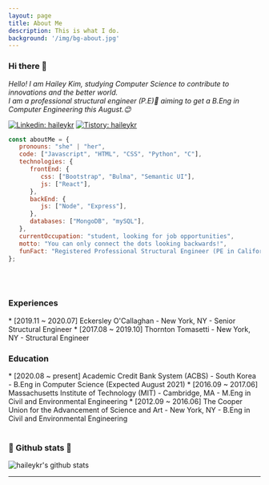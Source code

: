 ```yaml
---
layout: page
title: About Me
description: This is what I do.
background: '/img/bg-about.jpg'
---
```


### Hi there 👋

<p><em>Hello! I am Hailey Kim, studying Computer Science to contribute to innovations and the better world.
<br>
I am a professional structural engineer (P.E)👯 aiming to get a B.Eng in Computer Engineering this August.😊
</em></p>
  
[![Linkedin: haileykr](https://img.shields.io/badge/-hailey_harry_kim-blue?style=flat-square&logo=Linkedin&logoColor=white&link=https://www.linkedin.com/in/haileyharrykim/)](https://www.linkedin.com/in/haileyharrykim/) [![Tistory: haileykr](https://img.shields.io/badge/-tistory_(korean)-black?style=flat-square&logo=Github_Sponsors&logoColor=white&link=https://www.linkedin.com/in/haileyharrykim/)](https://piaflu.tistory.com)



```javascript
const aboutMe = {
   pronouns: "she" | "her",
   code: ["Javascript", "HTML", "CSS", "Python", "C"],
   technologies: {
      frontEnd: {
         css: ["Bootstrap", "Bulma", "Semantic UI"],
         js: ["React"],
      },
      backEnd: {
         js: ["Node", "Express"],
      },
      databases: ["MongoDB", "mySQL"],
   },
   currentOccupation: "student, looking for job opportunities",
   motto: "You can only connect the dots looking backwards!",
   funFact: "Registered Professional Structural Engineer (PE in California) / Building Enthusiast"
};
```
<br>
<br>
<h3> Experiences </h3>
* [2019.11 ~ 2020.07] Eckersley O'Callaghan - New York, NY - Senior Structural Engineer
* [2017.08 ~ 2019.10] Thornton Tomasetti - New York, NY - Structural Engineer
<br>
<h3> Education </h3>
* [2020.08 ~ present] Academic Credit Bank System (ACBS) - South Korea - B.Eng in Computer Science (Expected August 2021)
* [2016.09 ~ 2017.06] Massachusetts Institute of Technology (MIT) - Cambridge, MA - M.Eng in Civil and Environmental Engineering
* [2012.09 ~ 2016.06] The Cooper Union for the Advancement of Science and Art - New York, NY - B.Eng in Civil and Environmental Engineering
<br>
<br>
<h3>🌱 Github stats 🌱</h3>

![haileykr's github stats](https://github-readme-stats.vercel.app/api?username=haileykr&show_icons=true)

---